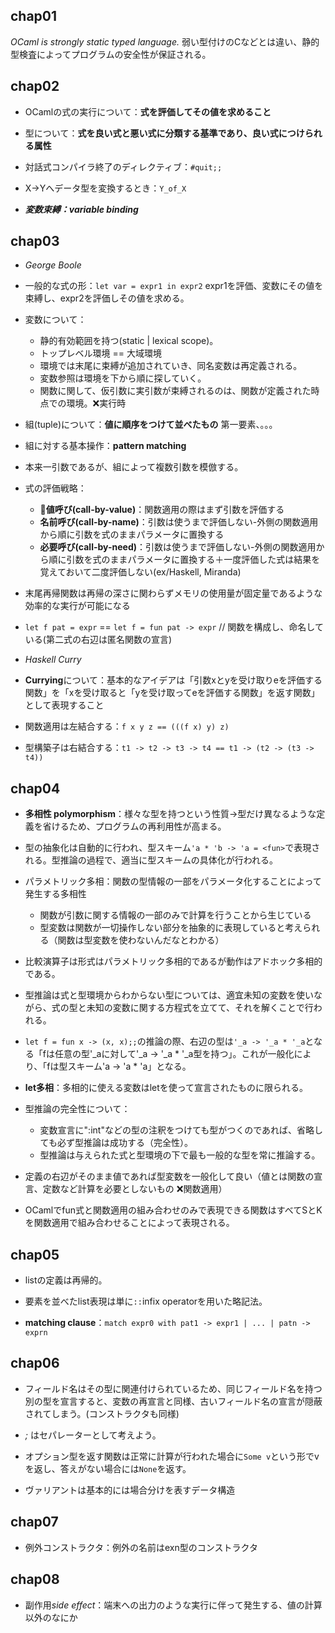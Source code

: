 ## chap01

*OCaml is strongly static typed language.*
弱い型付けのCなどとは違い、静的型検査によってプログラムの安全性が保証される。

## chap02

- OCamlの式の実行について：**式を評価してその値を求めること**

- 型について：**式を良い式と悪い式に分類する基準であり、良い式につけられる属性**

- 対話式コンパイラ終了のディレクティブ：`#quit;;`

- X→Yへデータ型を変換するとき：`Y_of_X`

- ***変数束縛：variable binding***

## chap03

- *George Boole*

- 一般的な式の形：`let var = expr1 in expr2` expr1を評価、変数にその値を束縛し、expr2を評価しその値を求める。

- 変数について：
  - 静的有効範囲を持つ(static | lexical scope)。
  - トップレベル環境 == 大域環境
  - 環境では末尾に束縛が追加されていき、同名変数は再定義される。
  - 変数参照は環境を下から順に探していく。
  - 関数に関して、仮引数に実引数が束縛されるのは、関数が定義された時点での環境。❌実行時

- 組(tuple)について：**値に順序をつけて並べたもの** 第一要素、。。。

- 組に対する基本操作：**pattern matching**

- 本来一引数であるが、組によって複数引数を模倣する。

- 式の評価戦略：
  - 🔮**値呼び(call-by-value)**：関数適用の際はまず引数を評価する
  - **名前呼び(call-by-name)**：引数は使うまで評価しない-外側の関数適用から順に引数を式のままパラメータに置換する
  - **必要呼び(call-by-need)**：引数は使うまで評価しない-外側の関数適用から順に引数を式のままパラメータに置換する＋一度評価した式は結果を覚えておいて二度評価しない(ex/Haskell, Miranda)

- 末尾再帰関数は再帰の深さに関わらずメモリの使用量が固定量であるような効率的な実行が可能になる

- `let f pat = expr` == `let f = fun pat -> expr` // 関数を構成し、命名している(第二式の右辺は匿名関数の宣言)

- *Haskell Curry*

- **Currying**について：基本的なアイデアは「引数xとyを受け取りeを評価する関数」を「xを受け取ると「yを受け取ってeを評価する関数」を返す関数」として表現すること

- 関数適用は左結合する：`f x y z == (((f x) y) z)`

- 型構築子は右結合する：`t1 -> t2 -> t3 -> t4 == t1 -> (t2 -> (t3 -> t4))`

## chap04

- **多相性 polymorphism**：様々な型を持つという性質->型だけ異なるような定義を省けるため、プログラムの再利用性が高まる。

- 型の抽象化は自動的に行われ、型スキーム`'a * 'b -> 'a = <fun>`で表現される。型推論の過程で、適当に型スキームの具体化が行われる。

- パラメトリック多相：関数の型情報の一部をパラメータ化することによって発生する多相性
  - 関数が引数に関する情報の一部のみで計算を行うことから生じている
  - 型変数は関数が一切操作しない部分を抽象的に表現していると考えられる（関数は型変数を使わないんだなとわかる）

- 比較演算子は形式はパラメトリック多相的であるが動作はアドホック多相的である。

- 型推論は式と型環境からわからない型については、適宜未知の変数を使いながら、式の型と未知の変数に関する方程式を立てて、それを解くことで行われる。

- `let f = fun x -> (x, x);;`の推論の際、右辺の型は`'_a -> '_a * '_a`となる「fは任意の型'_aに対して'_a -> '_a * '_a型を持つ」。これが一般化により、「fは型スキーム'a -> 'a * 'a」となる。

- **let多相**：多相的に使える変数はletを使って宣言されたものに限られる。

- 型推論の完全性について：
  - 変数宣言に":int"などの型の注釈をつけても型がつくのであれば、省略しても必ず型推論は成功する（完全性）。
  - 型推論は与えられた式と型環境の下で最も一般的な型を常に推論する。

- 定義の右辺がそのまま値であれば型変数を一般化して良い（値とは関数の宣言、定数など計算を必要としないもの ❌関数適用）

- OCamlでfun式と関数適用の組み合わせのみで表現できる関数はすべてSとKを関数適用で組み合わせることによって表現される。

## chap05

- listの定義は再帰的。

- 要素を並べたlist表現は単に`::`infix operatorを用いた略記法。

- **matching clause**：`match expr0 with pat1 -> expr1 | ... | patn -> exprn`

## chap06

- フィールド名はその型に関連付けられているため、同じフィールド名を持つ別の型を宣言すると、変数の再宣言と同様、古いフィールド名の宣言が隠蔽されてしまう。(コンストラクタも同様)

- *;* はセパレーターとして考えよう。

- オプション型を返す関数は正常に計算が行われた場合に`Some v`という形でvを返し、答えがない場合には`None`を返す。

- ヴァリアントは基本的には場合分けを表すデータ構造

## chap07

- 例外コンストラクタ：例外の名前はexn型のコンストラクタ

## chap08

- 副作用*side effect*：端末への出力のような実行に伴って発生する、値の計算以外のなにか
